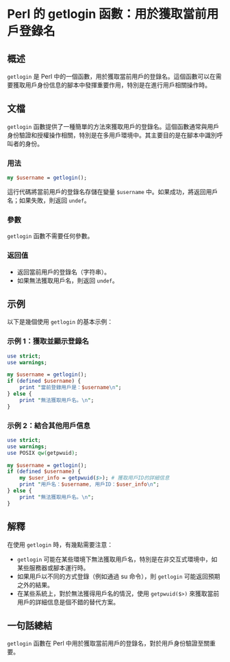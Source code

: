 <!--
Meta Description: # Perl 的 getlogin 函數：用於獲取當前用戶登錄名 ## 概述 `getlogin` 是 Perl 中的一個函數，用於獲取當前用戶的登錄名。這個函數可以在需要獲取用戶身份信息的腳本中發揮重要作用，特別是在進行用戶相關操作時。 ## 文檔 `getlogin` 函數提供了一種簡單的方法來...
Meta Keywords: getlogin, username, perl, use, print
-->

# Perl 的 getlogin 函數：用於獲取當前用戶登錄名

## 概述
`getlogin` 是 Perl 中的一個函數，用於獲取當前用戶的登錄名。這個函數可以在需要獲取用戶身份信息的腳本中發揮重要作用，特別是在進行用戶相關操作時。

## 文檔
`getlogin` 函數提供了一種簡單的方法來獲取用戶的登錄名。這個函數通常與用戶身份驗證和授權操作相關，特別是在多用戶環境中。其主要目的是在腳本中識別呼叫者的身份。

### 用法
```perl
my $username = getlogin();
```
這行代碼將當前用戶的登錄名存儲在變量 `$username` 中。如果成功，將返回用戶名；如果失敗，則返回 `undef`。

### 參數
`getlogin` 函數不需要任何參數。

### 返回值
- 返回當前用戶的登錄名（字符串）。
- 如果無法獲取用戶名，則返回 `undef`。

## 示例
以下是幾個使用 `getlogin` 的基本示例：

### 示例 1：獲取並顯示登錄名
```perl
use strict;
use warnings;

my $username = getlogin();
if (defined $username) {
    print "當前登錄用戶是：$username\n";
} else {
    print "無法獲取用戶名。\n";
}
```

### 示例 2：結合其他用戶信息
```perl
use strict;
use warnings;
use POSIX qw(getpwuid);

my $username = getlogin();
if (defined $username) {
    my $user_info = getpwuid($>); # 獲取用戶ID的詳細信息
    print "用戶名：$username, 用戶ID：$user_info\n";
} else {
    print "無法獲取用戶名。\n";
}
```

## 解釋
在使用 `getlogin` 時，有幾點需要注意：
- `getlogin` 可能在某些環境下無法獲取用戶名，特別是在非交互式環境中，如某些服務器或腳本運行時。
- 如果用戶以不同的方式登錄（例如通過 su 命令），則 `getlogin` 可能返回預期之外的結果。
- 在某些系統上，對於無法獲得用戶名的情況，使用 `getpwuid($>)` 來獲取當前用戶的詳細信息是個不錯的替代方案。

## 一句話總結
`getlogin` 函數在 Perl 中用於獲取當前用戶的登錄名，對於用戶身份驗證至關重要。